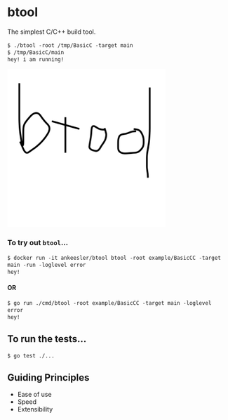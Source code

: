 # btool

The simplest C/C++ build tool.

```
$ ./btool -root /tmp/BasicC -target main
$ /tmp/BasicC/main
hey! i am running!
```

![btool](btool.png)

### To try out `btool`...

```
$ docker run -it ankeesler/btool btool -root example/BasicCC -target main -run -loglevel error
hey!
```

#### OR

```
$ go run ./cmd/btool -root example/BasicCC -target main -loglevel error
hey!
```

## To run the tests...

```
$ go test ./...
```

## Guiding Principles

- Ease of use
- Speed
- Extensibility
